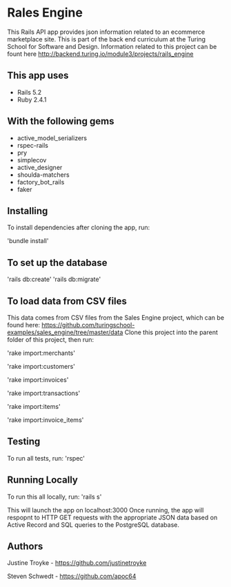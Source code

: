 # Rales Engine

This Rails API app provides json information related to an ecommerce marketplace site. This is part of the back end curriculum at the Turing School for Software and Design. Information related to this project can be fount here http://backend.turing.io/module3/projects/rails_engine

## This app uses
* Rails 5.2
* Ruby 2.4.1

## With the following gems
* active_model_serializers
* rspec-rails
* pry
* simplecov
* active_designer
* shoulda-matchers
* factory_bot_rails
* faker

## Installing
To install dependencies after cloning the app, run:

'bundle install'

## To set up the database

'rails db:create'
'rails db:migrate'

## To load data from CSV files
This data comes from CSV files from the Sales Engine project, which can be found here: https://github.com/turingschool-examples/sales_engine/tree/master/data
Clone this project into the parent folder of this project, then run:

'rake import:merchants'

'rake import:customers'

'rake import:invoices'

'rake import:transactions'

'rake import:items'

'rake import:invoice_items'

## Testing
To run all tests, run:
'rspec'

## Running Locally
To run this all locally, run:
'rails s'

This will launch the app on localhost:3000
Once running, the app will respopnt to HTTP GET requests with the appropriate JSON data based on Active Record and SQL queries to the PostgreSQL database.

## Authors
Justine Troyke - https://github.com/justinetroyke

Steven Schwedt - https://github.com/apoc64
